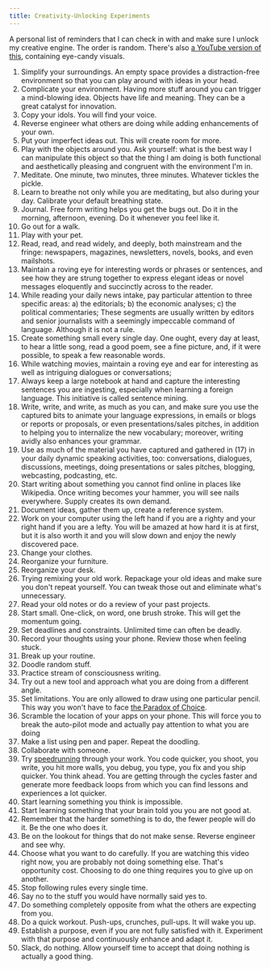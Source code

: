 ```yaml
---
title: Creativity-Unlocking Experiments 
---
```

A personal list of reminders that I can check in with and make sure I unlock my creative engine. The order is random. There's also [a YouTube version of this](https://youtu.be/Olj9I9cCDnM), containing eye-candy visuals.


1. Simplify your surroundings. An empty space provides a distraction-free environment so that you can play around with ideas in your head.
2. Complicate your environment. Having more stuff around you can trigger a mind-blowing idea. Objects have life and meaning. They can be a great catalyst for innovation.
3. Copy your idols. You will find your voice.
4. Reverse engineer what others are doing while adding enhancements of your own.
5. Put your imperfect ideas out. This will create room for more.
6. Play with the objects around you. Ask yourself: what is the best way I can manipulate this object so that the thing I am doing is both functional and aesthetically pleasing and congruent with the environment I'm in.
7. Meditate. One minute, two minutes, three minutes. Whatever tickles the pickle.
8. Learn to breathe not only while you are meditating, but also during your day. Calibrate your default breathing state.
9. Journal. Free form writing helps you get the bugs out. Do it in the morning, afternoon, evening. Do it whenever you feel like it.
10. Go out for a walk.
11. Play with your pet.
12. Read, read, and read widely, and deeply, both mainstream and the fringe: newspapers, magazines, newsletters, novels, books, and even mailshots.
13. Maintain a roving eye for interesting words or phrases or sentences, and see how they are strung together to express elegant ideas or novel messages eloquently and succinctly across to the reader.
14. While reading your daily news intake, pay particular attention to three specific areas: a) the editorials; b) the economic analyses; c) the political commentaries; These segments are usually written by editors and senior journalists with a seemingly impeccable command of language. Although it is not a rule.
15. Create something small every single day. One ought, every day at least, to hear a little song, read a good poem, see a fine picture, and, if it were possible, to speak a few reasonable words.
16. While watching movies, maintain a roving eye and ear for interesting as well as intriguing dialogues or conversations;
17. Always keep a large notebook at hand and capture the interesting sentences you are ingesting, especially when learning a foreign language. This initiative is called sentence mining.
18. Write, write, and write, as much as you can, and make sure you use the captured bits to animate your language expressions, in emails or blogs or reports or proposals, or even presentations/sales pitches, in addition to helping you to internalize the new vocabulary; moreover, writing avidly also enhances your grammar.
19. Use as much of the material you have captured and gathered in (17) in your daily dynamic speaking activities, too: conversations, dialogues, discussions, meetings, doing presentations or sales pitches, blogging, webcasting, podcasting, etc.
20. Start writing about something you cannot find online in places like Wikipedia. Once writing becomes your hammer, you will see nails everywhere. Supply creates its own demand.
21. Document ideas, gather them up, create a reference system.
22. Work on your computer using the left hand if you are a righty and your right hand if you are a lefty. You will be amazed at how hard it is at first, but it is also worth it and you will slow down and enjoy the newly discovered pace.
23. Change your clothes.
24. Reorganize your furniture.
25. Reorganize your desk.
26. Trying remixing your old work. Repackage your old ideas and make sure you don't repeat yourself. You can tweak those out and eliminate what's unnecessary.
27. Read your old notes or do a review of your past projects.
28. Start small. One-click, on word, one brush stroke. This will get the momentum going.
29. Set deadlines and constraints. Unlimited time can often be deadly.
30. Record your thoughts using your phone. Review those when feeling stuck.
31. Break up your routine.
32. Doodle random stuff.
33. Practice stream of consciousness writing.
34. Try out a new tool and approach what you are doing from a different angle.
35. Set limitations. You are only allowed to draw using one particular pencil. This way you won't have to face [the Paradox of Choice](https://en.wikipedia.org/wiki/The_Paradox_of_Choice).
36. Scramble the location of your apps on your phone. This will force you to break the auto-pilot mode and actually pay attention to what you are doing
37. Make a list using pen and paper. Repeat the doodling.
38. Collaborate with someone.
39. Try [speedrunning](https://youtu.be/OtpIdRNUMKM) through your work. You code quicker, you shoot, you write, you hit more walls, you debug, you type, you fix and you ship quicker. You think ahead. You are getting through the cycles faster and generate more feedback loops from which you can find lessons and experiences a lot quicker.
40. Start learning something you think is impossible.
41. Start learning something that your brain told you you are not good at.
42. Remember that the harder something is to do, the fewer people will do it. Be the one who does it.
43. Be on the lookout for things that do not make sense. Reverse engineer and see why.
44. Choose what you want to do carefully. If you are watching this video right now, you are probably not doing something else. That's opportunity cost. Choosing to do one thing requires you to give up on another.
45. Stop following rules every single time.
46. Say no to the stuff you would have normally said yes to.
47. Do something completely opposite from what the others are expecting from you.
48. Do a quick workout. Push-ups, crunches, pull-ups. It will wake you up.
49. Establish a purpose, even if you are not fully satisfied with it. Experiment with that purpose and continuously enhance and adapt it.
50. Slack, do nothing. Allow yourself time to accept that doing nothing is actually a good thing.

